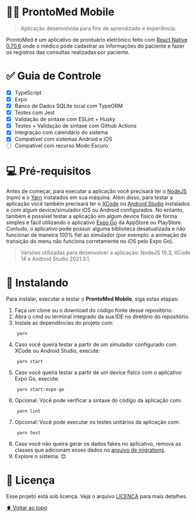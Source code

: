 # 👨‍⚕️ ProntoMed Mobile

> Aplicação desenvolvida para fins de aprendizado e experiência.

ProntoMed é um aplicativo de prontuário eletrônico feito com [React Native 0.70.6](https://reactnative.dev) onde o médico pode cadastrar as informações do paciente e fazer os registros das consultas realizadas por paciente.

# ✅ Guia de Controle

- [x] TypeScript
- [x] Expo
- [x] Banco de Dados SQLite local com TypeORM
- [x] Testes com Jest
- [x] Validação de sintaxe com ESLint + Husky
- [x] Testes + Validação de sintaxe com Github Actions
- [x] Integração com calendário do sistema
- [x] Compatível com sistemas Android e iOS
- [ ] Compatível com recurso Modo Escuro

# 💻 Pré-requisitos

Antes de começar, para executar a aplicação você precisará ter o [NodeJS](https://nodejs.org/pt-br) (npm) e o [Yarn](https://classic.yarnpkg.com/lang/en/docs/install) instalados em sua máquina. Além disso, para testar a aplicação você também precisará ter o [XCode](https://developer.apple.com/xcode) ou [Android Studio](https://developer.android.com/studio) instalados e com algum device/simulador iOS ou Android configurados. No entanto, também é possível testar a aplicação em algum device físico de forma simples e fácil utilizando o aplicativo [Expo Go](https://expo.dev/client) da AppStore ou PlayStore. Contudo, o aplicativo pode possuir alguma biblioteca desatualizada e não funcionar de maneira 100% fiel ao simulador (por exemplo: a animação de transição do menu não funciona corretamente no iOS pelo Expo Go).
> Versões utilizadas para desenvolver a aplicação: NodeJS 19.3, XCode 14 e Android Studio 2021.3.1.

# 🚀 Instalando

Para instalar, executar e testar o **ProntoMed Mobile**, siga estas etapas:

1. Faça um clone ou o download do código fonte desse repositório.
2. Abra o cmd ou terminal integrado da sua IDE no diretório do repositório.
3. Instale as dependências do projeto com:
```
    yarn
```
4. Caso você queira testar a partir de um simulador configurado com XCode ou Android Studio, execute:
```
    yarn start
```
5. Caso você queira testar a partir de um device físico com o aplicativo Expo Go, execute:
```
    yarn start:expo-go
```
6. Opcional: Você pode verificar a sintaxe do código da aplicação com:
```
    yarn lint
```
7. Opcional: Você pode executar os testes unitários da aplicação com:
```
    yarn test
```
8. Caso você não queira gerar os dados fakes no aplicativo, remova as classes que adicionam esses dados no [arquivo de migrations](https://github.com/CarlosSLoureiro/prontomed-mobile/blob/main/src/database/migrations.ts).
9. Explore o sistema. 😊

# 📝 Licença

Esse projeto está sob licença. Veja o arquivo [LICENÇA](LICENSE) para mais detalhes.

[⬆ Voltar ao topo](#)
